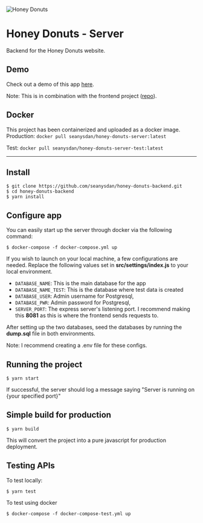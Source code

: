 ![Honey Donuts](https://cdn.shopify.com/s/files/1/0040/6146/2626/files/OF_DONUT_LOGO_300x.png?v=1551744283)

# Honey Donuts - Server

Backend for the Honey Donuts website.

## Demo

Check out a demo of this app [here](http://abortive-lunchroom.surge.sh/).

Note: This is in combination with the frontend project ([repo](https://github.com/seanysdan/honey-donuts-frontend)).

## Docker

This project has been containerized and uploaded as a docker image.
Production:
`docker pull seanysdan/honey-donuts-server:latest`

Test:
`docker pull seanysdan/honey-donuts-server-test:latest`

---

## Install

    $ git clone https://github.com/seanysdan/honey-donuts-backend.git
    $ cd honey-donuts-backend
    $ yarn install

## Configure app

You can easily start up the server through docker via the following command:

    $ docker-compose -f docker-compose.yml up

If you wish to launch on your local machine, a few configurations are needed.
Replace the following values set in **src/settings/index.js** to your local environment.

- `DATABASE_NAME`: This is the main database for the app
- `DATABASE_NAME_TEST`: This is the database where test data is created
- `DATABASE_USER`: Admin username for Postgresql,
- `DATABASE_PWR`: Admin password for Postgresql,
- `SERVER_PORT`: The express server's listening port. I recommend making this **8081** as this is where the frontend sends requests to.

After setting up the two databases, seed the databases by running the **dump.sql** file in both environments.

Note: I recommend creating a .env file for these configs.

## Running the project

    $ yarn start

If successful, the server should log a message saying "Server is running on {your specified port}"

## Simple build for production

    $ yarn build

This will convert the project into a pure javascript for production deployment.

## Testing APIs

To test locally:

    $ yarn test

To test using docker

    $ docker-compose -f docker-compose-test.yml up
